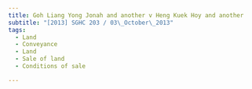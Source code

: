 ```yaml
---
title: Goh Liang Yong Jonah and another v Heng Kuek Hoy and another 
subtitle: "[2013] SGHC 203 / 03\_October\_2013"
tags:
  - Land
  - Conveyance
  - Land
  - Sale of land
  - Conditions of sale

---
```


